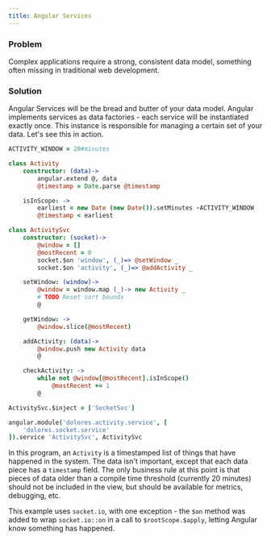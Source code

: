 ```yaml
---
title: Angular Services
---
```


### Problem

Complex applications require a strong, consistent data model, something often
missing in traditional web development.

### Solution

Angular Services will be the bread and butter of your data model. Angular
implements services as data factories - each service will be instantiated
exactly once. This instance is responsible for managing a certain set of your
data. Let's see this in action.

```coffeescript
ACTIVITY_WINDOW = 20#minutes

class Activity
    constructor: (data)->
        angular.extend @, data
        @timestamp = Date.parse @timestamp

    isInScope: ->
        earliest = new Date (new Date()).setMinutes -ACTIVITY_WINDOW
        @timestamp < earliest

class ActivitySvc
    constructor: (socket)->
        @window = []
        @mostRecent = 0
        socket.$on 'window', (_)=> @setWindow _
        socket.$on 'activity', (_)=> @addActivity _

    setWindow: (window)->
        @window = window.map (_)-> new Activity _
        # TODO Reset sort bounds
        @

    getWindow: ->
        @window.slice(@mostRecent)

    addActivity: (data)->
        @window.push new Activity data
        @

    checkActivity: ->
        while not @window[@mostRecent].isInScope()
            @mostRecent += 1
        @

ActivitySvc.$inject = ['SocketSvc']

angular.module('dolores.activity.service', [
    'dolores.socket.service'
]).service 'ActivitySvc', ActivitySvc

```

In this program, an `Activity` is a timestamped list of things that have
happened in the system. The data isn't important, except that each data piece
has a `timestamp` field. The only business rule at this point is that pieces of
data older than a compile time threshold (currently 20 minutes) should not be
included in the view, but should be available for metrics, debugging, etc.

This example uses `socket.io`, with one exception - the `$on` method was added
to wrap `socket.io::on` in a call to `$rootScope.$apply`, letting Angular know
something has happened.
